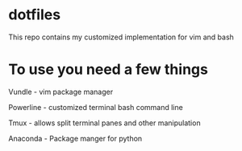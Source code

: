 # dotfiles
This repo contains my customized implementation for vim and bash

# To use you need a few things
Vundle - vim package manager

Powerline - customized terminal bash command line

Tmux - allows split terminal panes and other manipulation

Anaconda - Package manger for python
